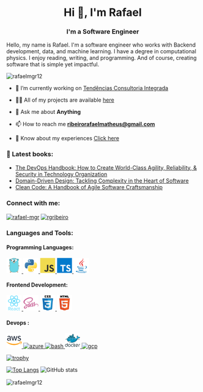 
<h1 align="center">Hi 👋, I'm Rafael</h1>
<h3 align="center">I'm a Software Engineer</h3>

Hello, my name is Rafael. I'm a software engineer who works with Backend development, data, and machine learning. I have a degree in computational physics. I enjoy reading, writing, and programming. And of course, creating software that is simple yet impactful.

<p align="left"> <img src="https://komarev.com/ghpvc/?username=rafaelmgr12&label=Profile%20views&color=0e75b6&style=flat" alt="rafaelmgr12" /> </p>

- 🔭 I’m currently working on [Tendências Consultoria Integrada](https://www.tendencias.com.br/)

- 👨‍💻 All of my projects are available [here](https://github.com/rafaelmgr12/my-cool-projects)

- 💬 Ask me about **Anything**

- 📫 How to reach me **ribeirorafaelmatheus@gmail.com**

- 📄 Know about my experiences [Click here](https://drive.google.com/file/d/1nmRL2EnmlHeyzoPMk-cUbOdolUzNYr9l/view?usp=sharing)

### 📘 Latest books: 
- [The DevOps Handbook: How to Create World-Class Agility, Reliability, & Security in Technology Organization](https://www.amazon.com.br/Devops-Handbook-World-Class-Reliability-Organizations/dp/1950508404/ref=asc_df_1950508404/?tag=googleshopp00-20&linkCode=df0&hvadid=379726347250&hvpos=&hvnetw=g&hvrand=5524970625868687936&hvpone=&hvptwo=&hvqmt=&hvdev=c&hvdvcmdl=&hvlocint=&hvlocphy=1001773&hvtargid=pla-1187802203476&psc=1)
- [Domain-Driven Design: Tackling Complexity in the Heart of Software](https://a.co/d/i2Z9ULY)
- [Clean Code: A Handbook of Agile Software Craftsmanship](https://a.co/d/8HBX6VP)



<h3 align="left">Connect with me:</h3>
<p align="left">

<a href="https://linkedin.com/in/rafael-mgr" target="blank"><img align="center" src="https://raw.githubusercontent.com/rahuldkjain/github-profile-readme-generator/master/src/images/icons/Social/linked-in-alt.svg" alt="rafael-mgr" height="30" width="40" /></a>
<a href="https://medium.com/@rgribeiro" target="blank"><img align="center" src="https://raw.githubusercontent.com/rahuldkjain/github-profile-readme-generator/master/src/images/icons/Social/medium.svg" alt="rgribeiro" height="30" width="40" /></a>
</p>


<h3 align="left">Languages and Tools:</h3>

<h4 align="left">Programming Languages:</h4>
<p align="left">
  <a href="https://golang.org" target="_blank" rel="noreferrer"> <img src="https://raw.githubusercontent.com/devicons/devicon/master/icons/go/go-original.svg" alt="go" width="40" height="40"/> </a>
<a href="https://www.python.org" target="_blank" rel="noreferrer"> <img src="https://raw.githubusercontent.com/devicons/devicon/master/icons/python/python-original.svg" alt="python" width="40" height="40"/> </a>
  <a href="https://developer.mozilla.org/en-US/docs/Web/JavaScript" target="_blank" rel="noreferrer"> <img src="https://raw.githubusercontent.com/devicons/devicon/master/icons/javascript/javascript-original.svg" alt="javascript" width="40" height="40"/> </a>  <a href="https://www.typescriptlang.org/" target="_blank" rel="noreferrer"> <img src="https://raw.githubusercontent.com/devicons/devicon/master/icons/typescript/typescript-original.svg" alt="typescript" width="40" height="40"/> </a> <a href="https://www.java.com" target="_blank" rel="noreferrer"> <img src="https://raw.githubusercontent.com/devicons/devicon/master/icons/java/java-original.svg" alt="java" width="40" height="40"/> </a>
</p>

<h4 align="left">Frontend Development:</h4>
<p align="left">
<a href="https://reactjs.org/" target="_blank" rel="noreferrer"> <img src="https://raw.githubusercontent.com/devicons/devicon/master/icons/react/react-original-wordmark.svg" alt="react" width="40" height="40"/> </a>
<a href="https://sass-lang.com" target="_blank" rel="noreferrer"> <img src="https://raw.githubusercontent.com/devicons/devicon/master/icons/sass/sass-original.svg" alt="sass" width="40" height="40"/> </a>
<a href="https://www.w3schools.com/css/" target="_blank" rel="noreferrer"> <img src="https://raw.githubusercontent.com/devicons/devicon/master/icons/css3/css3-original-wordmark.svg" alt="css3" width="40" height="40"/> </a><a href="https://www.w3.org/html/" target="_blank" rel="noreferrer"> <img src="https://raw.githubusercontent.com/devicons/devicon/master/icons/html5/html5-original-wordmark.svg" alt="html5" width="40" height="40"/> </a>
</p>

<h4 align="left">Devops
:</h4>
<p align="left"> <a href="https://aws.amazon.com" target="_blank" rel="noreferrer"> <img src="https://raw.githubusercontent.com/devicons/devicon/master/icons/amazonwebservices/amazonwebservices-original-wordmark.svg" alt="aws" width="40" height="40"/> </a><a href="https://azure.microsoft.com/en-in/" target="_blank" rel="noreferrer"> <img src="https://www.vectorlogo.zone/logos/microsoft_azure/microsoft_azure-icon.svg" alt="azure" width="40" height="40"/> </a> <a href="https://www.gnu.org/software/bash/" target="_blank" rel="noreferrer"> <img src="https://www.vectorlogo.zone/logos/gnu_bash/gnu_bash-icon.svg" alt="bash" width="40" height="40"/> </a><a href="https://www.docker.com/" target="_blank" rel="noreferrer"> <img src="https://raw.githubusercontent.com/devicons/devicon/master/icons/docker/docker-original-wordmark.svg" alt="docker" width="40" height="40"/> </a> <a href="https://cloud.google.com" target="_blank" rel="noreferrer"> <img src="https://www.vectorlogo.zone/logos/google_cloud/google_cloud-icon.svg" alt="gcp" width="40" height="40"/> </a> 
</p>
  


[![trophy](https://github-profile-trophy.vercel.app/?username=rafaelmgr12)](https://github.com/ryo-ma/github-profile-trophy)

[![Top Langs](https://github-readme-stats.vercel.app/api/top-langs/?username=rafaelmgr12&langs_count=10&hide=jupyter%20notebook)](https://github.com/anuraghazra/github-readme-stats)
![GitHub stats](https://github-readme-stats.vercel.app/api?username=rafaelmgr12&show_icons=true&count_private=true)  

<p><img align="center" src="https://github-readme-streak-stats.herokuapp.com/?user=rafaelmgr12&" alt="rafaelmgr12" /></p>
